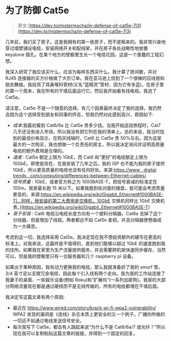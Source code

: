 # 为了防御 Cat5e

> 原文:[https://dev.to/mistermocha/in-defense-of-cat5e-7l3](https://dev.to/mistermocha/in-defense-of-cat5e-7l3)

几年前，我们买了房子。这是我拥有的第一栋房子，而不是租来的。我非常兴奋地穿过墙壁铺设电缆，安装网络开关和配线架，并在房子各处战略性地放置 keystone 插孔。在某个地方的壁橱里生长一个电缆花园，这是一个愚蠢的工程幻想。

我深入研究了我应该买什么，应该为每样东西买什么。我计算了房间数，并对 RJ45 连接器的买方价格做了大宗订单。我在亚马逊上找到了一个很棒的压线钳和脱衣舞娘。我投资了耳鼻喉科管材(又名“蓝精灵”管材，因为它有多蓝)，在房子里的第一个周末，我在所有的干墙后面运行它。然后我开始看有线电视。我选了 Cat5e。

请注意，Cat5e 不是一个随意的选择。有几个因素最终决定了我的选择。我仍然会因为这个选择受到朋友和同事的抨击，但我仍然对此感到高兴，原因如下:

*   *成本*:我最初看到 Cat6/6a 比 Cat5e 贵多少钱。当我开始这段旅程时，Cat7 几乎还没有进入市场，所以我没有把它列在我的清单上。总的来说，我当时找到的最佳价格显示，在购买线轴时，Cat6 比 Cat5e 贵 50%左右。因为这是最大的一次购买，我也想做一个负责任的房主，所以我决定询问并证明高质量电缆的额外费用是合理的。
*   *速度* : Cat5e 额定上限为 1GbE，而 Cat6 和“更好”的电缆额定上限为 10GbE。即使是现在，在我安装了几年之后，我的 ISP 也不能为我的房子提供 1GbE，所以更高质量的电缆也没有任何好处。来源:[https://www . digital trends . com/computing/differences-between-Ethernet-cables/](https://www.digitaltrends.com/computing/differences-between-ethernet-cables/)
*   *信号质量* : 1GbE，或者官方称之为 1000BASE-T，把信号衰减的标准定在 100m。我家最长跑 15 米以下。如果我跑到街对面的楼盘，我可能会考虑质量更高的。来源:https://en.wikipedia.org/wiki/Gigabit_Ethernet#1000BASE-T[...同样，我安装的第二大费用是交换机，10GbE 交换机同样比 1GbE 交换机贵。](https://en.wikipedia.org/wiki/Gigabit_Ethernet#1000BASE-T)
*   *易于安装* : Cat6 电缆沿电缆长度方向有一个塑料分隔器。Cat6a 去掉了这个分线器，但是增加了线规。两者都远不如 Cat5e 柔韧，并且分隔器使卷曲成为一大痛苦。

考虑到这一切，我选择采用 Cat5e。我决定现在我不想投资额外的硬币在更高的标准上。对我来说，这最终是不值得的，直到他们能够以超过 1GbE 的速度跑到我的住所。如果我在家里为生产流量提供服务，并且需要跨机架快速同步缓存，当然可以，但是我的壁橱里只有一台服务器和几个 raspberry pi 设备。

如果出于某种原因，我有动力更换我的电缆，那么我就准备好了我的 smurf 管。3/4 英寸足以支撑冗余电缆，因此每个引入线有两个走向。我为我的工作站连接了我妻子的桌面、一些娱乐设备(例如 Roku)和“扩展坞”(一系列加密狗)。我家的大部分网络流量现在都是通过硬线而不是无线传输的，所有的电缆都埋在干墙后面。

我决定写这篇文章有两个原因:

*   最近在 https://www.wired.com/story/krack-wi-fi-wpa2-vulnerability/ WPA2 发现的漏洞是《连线》杂志本质上更安全的又一个例子。广播你所做的一切远不如通过电线发送信号安全。
*   每次我写下 Cat5e，都会有人跳起来说“为什么不是 Cat6/6a/7 或光纤？”所以现在我可以复制粘贴这篇文章的链接，并得到一个固定的回复。